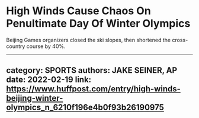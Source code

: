 # High Winds Cause Chaos On Penultimate Day Of Winter Olympics

Beijing Games organizers closed the ski slopes, then shortened the cross-country course by 40%.

---
category: SPORTS
authors: JAKE SEINER, AP
date: 2022-02-19
link: https://www.huffpost.com/entry/high-winds-beijing-winter-olympics_n_6210f196e4b0f93b26190975
---
